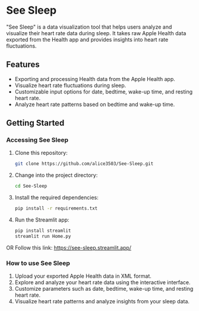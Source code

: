 # See Sleep

"See Sleep" is a data visualization tool that helps users analyze and visualize their heart rate data during sleep. It takes raw Apple Health data exported from the Health app and provides insights into heart rate fluctuations.

## Features

- Exporting and processing Health data from the Apple Health app.
- Visualize heart rate fluctuations during sleep.
- Customizable input options for date, bedtime, wake-up time, and resting heart rate.
- Analyze heart rate patterns based on bedtime and wake-up time.

## Getting Started

### Accessing See Sleep 

1. Clone this repository:

   ```bash
   git clone https://github.com/alice3503/See-Sleep.git
2. Change into the project directory:

    ```bash
    cd See-Sleep
3. Install the required dependencies:

    ```bash
    pip install -r requirements.txt
4. Run the Streamlit app:

    ```bash
    pip install streamlit
    streamlit run Home.py
   
 OR
 Follow this link: https://see-sleep.streamlit.app/
 
### How to use See Sleep

1. Upload your exported Apple Health data in XML format.    
2. Explore and analyze your heart rate data using the interactive interface.
3. Customize parameters such as date, bedtime, wake-up time, and resting heart rate.
4. Visualize heart rate patterns and analyze insights from your sleep data.
